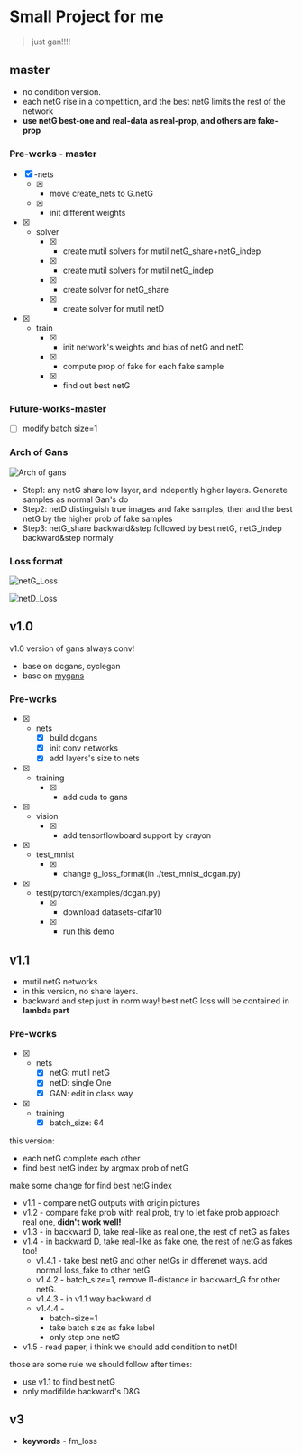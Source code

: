 # Small Project for me
> just gan!!!!

## master

* no condition version.
* each netG rise in a competition, and the best netG limits the rest of the network
* **use netG best-one and real-data as real-prop, and others are fake-prop**

### Pre-works - master

* [x] -nets
    * [x] - move create_nets to G.netG
    * [x] - init different weights
* [x] - solver
    * [x] - create mutil solvers for mutil netG_share+netG_indep
    * [x] - create mutil solvers for mutil netG_indep
    * [x] - create solver for netG_share
    * [x] - create solver for mutil netD
* [x] - train
    * [x] - init network's weights and bias of netG and netD
    * [x] - compute prop of fake for each fake sample
    * [x] - find out best netG

### Future-works-master

* [ ] modify batch size=1

### Arch of Gans

![Arch of gans](https://github.com/JiangWeixian/GANS/blob/master/README/v1.0/noise-Z.png)

* Step1: any netG share low layer, and indepently higher layers. Generate samples as normal Gan's do
* Step2: netD distinguish true images and fake samples, then and the best netG by the higher prob of fake samples
* Step3: netG_share backward&step followed by best netG, netG_indep backward&step normaly

### Loss format

![netG_Loss](https://github.com/JiangWeixian/GANS/blob/master/README/v1.0/netG_loss.gif)

![netD_Loss](https://github.com/JiangWeixian/GANS/blob/master/README/v1.0/netD_loss.gif)

## v1.0

v1.0 version of gans always conv!

* base on dcgans, cyclegan
* base on [mygans](https://github.com/JiangWeixian/GANS)

### Pre-works

* [x] - nets
    * [x] build dcgans
    * [x] init conv networks
    * [x] add layers's size to nets
* [x] - training
    * [x] - add cuda to gans
* [x] - vision
    * [x] - add tensorflowboard support by crayon
* [x] - test_mnist
    * [x] - change g_loss_format(in ./test_mnist_dcgan.py)
* [x] - test(pytorch/examples/dcgan.py)
    * [x] - download datasets-cifar10
    * [x] - run this demo


## v1.1

* mutil netG networks
* in this version, no share layers. 
* backward and step just in norm way! best netG loss will be contained in **lambda part**


### Pre-works
* [x] - nets
    * [x] netG: mutil netG
    * [x] netD: single One
    * [x] GAN: edit in class way
* [x] - training
    * [x] batch_size: 64

this version: 
* each netG complete each other
* find best netG index by argmax prob of netG

make some change for find best netG index

* v1.1 - compare netG outputs with origin pictures
* v1.2 - compare fake prob with real prob, try to let fake prob approach real one, **didn't work well!**
* v1.3 - in backward D, take real-like as real one, the rest of netG as fakes
* v1.4 - in backward D, take real-like as fake one, the rest of netG as fakes too!
    * v1.4.1 - take best netG and other netGs in differenet ways. add normal loss_fake to other netG
    * v1.4.2 - batch_size=1, remove l1-distance in backward_G for other netG.
    * v1.4.3 - in v1.1 way backward d
    * v1.4.4 - 
        * batch-size=1
        * take batch size as fake label
        * only step one netG
* v1.5 - read paper<triple gan>, i think we should add  condition to netD!

those are some rule we should follow after times:

* use v1.1 to find best netG
* only modifilde backward's D&G

## v3

* **keywords** - fm_loss